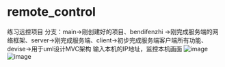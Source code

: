 # remote_control
练习远控项目
分支：main->刚创建好的项目、bendifenzhi ->刚完成服务端的网络框架、server->刚完成服务端、client->初步完成服务端客户端所有功能、devise->用于uml设计MVC架构
输入本机的IP地址，监控本机画面
![image](https://github.com/jiajieo/remote_control/assets/115148847/f3c32216-d31e-4e16-b725-b8255e1a5a6c)
![image](https://github.com/jiajieo/remote_control/assets/115148847/de70b3a4-35cb-474d-98b3-acaad827627c)
